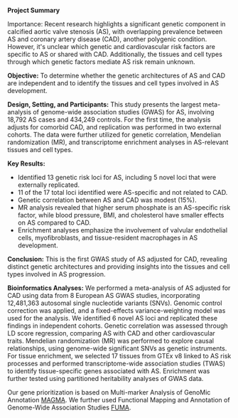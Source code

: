 **Project Summary**

Importance:
Recent research highlights a significant genetic component in calcified aortic valve stenosis (AS), with overlapping prevalence between AS and coronary artery disease (CAD), another polygenic condition. However, it's unclear which genetic and cardiovascular risk factors are specific to AS or shared with CAD. Additionally, the tissues and cell types through which genetic factors mediate AS risk remain unknown.

**Objective:**
To determine whether the genetic architectures of AS and CAD are independent and to identify the tissues and cell types involved in AS development.

**Design, Setting, and Participants:**
This study presents the largest meta-analysis of genome-wide association studies (GWAS) for AS, involving 18,792 AS cases and 434,249 controls. For the first time, the analysis adjusts for comorbid CAD, and replication was performed in two external cohorts. The data were further utilized for genetic correlation, Mendelian randomization (MR), and transcriptome enrichment analyses in AS-relevant tissues and cell types.

**Key Results:**
- Identified 13 genetic risk loci for AS, including 5 novel loci that were externally replicated.
- 11 of the 17 total loci identified were AS-specific and not related to CAD.
- Genetic correlation between AS and CAD was modest (15%).
- MR analysis revealed that higher serum phosphate is an AS-specific risk factor, while blood pressure, BMI, and cholesterol have smaller effects on AS compared to CAD.
- Enrichment analyses emphasize the involvement of valvular endothelial cells, myofibroblasts, and tissue-resident macrophages in AS development.

**Conclusion:**
This is the first GWAS study of AS adjusted for CAD, revealing distinct genetic architectures and providing insights into the tissues and cell types involved in AS progression.

**Bioinformatics Analyses:**
We performed a meta-analysis of AS adjusted for CAD using data from 8 European AS GWAS studies, incorporating 12,481,363 autosomal single nucleotide variants (SNVs). 
Genomic control correction was applied, and a fixed-effects variance-weighting model was used for the analysis. We identified 6 novel AS loci and replicated these findings in independent cohorts. 
Genetic correlation was assessed through LD score regression, comparing AS with CAD and other cardiovascular traits. Mendelian randomization (MR) was performed to explore causal relationships, using genome-wide significant SNVs as genetic instruments.
For tissue enrichment, we selected 17 tissues from GTEx v8 linked to AS risk processes and performed transcriptome-wide association studies (TWAS) to identify tissue-specific genes associated with AS. 
Enrichment was further tested using partitioned heritability analyses of GWAS data.

Our gene prioritization is based on Multi-marker Analysis of GenoMic Annotation [MAGMA](https://journals.plos.org/ploscompbiol/article?id=10.1371%2Fjournal.pcbi.1004219).
We further used Functional Mapping and Annotation of Genome-Wide Association Studies [FUMA](https://fuma.ctglab.nl).
